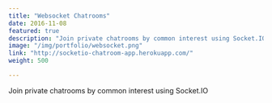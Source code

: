 ```yaml
---
title: "Websocket Chatrooms"
date: 2016-11-08
featured: true
description: "Join private chatrooms by common interest using Socket.IO"
image: "/img/portfolio/websocket.png"
link: "http://socketio-chatroom-app.herokuapp.com/"
weight: 500

---
```


Join private chatrooms by common interest using Socket.IO

